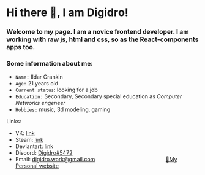 # Hi there 👋, I am Digidrо!
### Welcome to my page. I am a novice frontend developer. I am working with raw js, html and css, so as the React-components apps too.

### Some information about me:
- `Name:` Ildar Grankin
- `Age:` 21 years old
- `Current status`: looking for a job
- `Education:` Secondary, Secondary special education as *Computer Networks engeneer*
- `Hobbies:` music, 3d modeling, gaming


Links:

- VK: [link](https://vk.com/digidro)
- Steam: [link](https://steamcommunity.com/id/Digidro/)
- Deviantart: [link](https://deviantart.com/Digidro)
- Discord: [Digidro#5472](https://discordapp.com/users/330829326297726977)
- Email: digidro.work@gmail.com                                               [🔗My Personal website](https://digidr0.github.io/Digidr0/)
